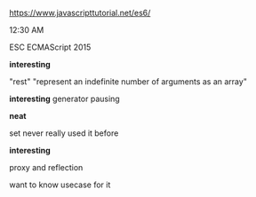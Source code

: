 https://www.javascripttutorial.net/es6/

12:30 AM

ESC ECMAScript 2015

**interesting**

"rest" "represent an indefinite number of arguments as an array"

**interesting** generator pausing

**neat**

set never really used it before

**interesting**

proxy and reflection

want to know usecase for it